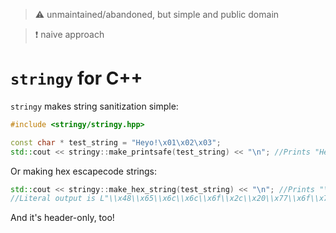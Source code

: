 > :warning: unmaintained/abandoned, but simple and public domain

> :exclamation: naive approach 

# `stringy` for C++

`stringy` makes string sanitization simple:

```C++
#include <stringy/stringy.hpp>

const char * test_string = "Heyo!\x01\x02\x03";
std::cout << stringy::make_printsafe(test_string) << "\n"; //Prints "Heyo!\x01\x02\x03"
```

Or making hex escapecode strings:

```C++
std::cout << stringy::make_hex_string(test_string) << "\n"; //Prints "\x48\x65\x79\x6f\x21\x01\x02\x03"
//Literal output is L"\\x48\\x65\\x6c\\x6c\\x6f\\x2c\\x20\\x77\\x6f\\x72\\x6c\\x64\\x21\\x01\\x02\\x03".

```

And it's header-only, too!
